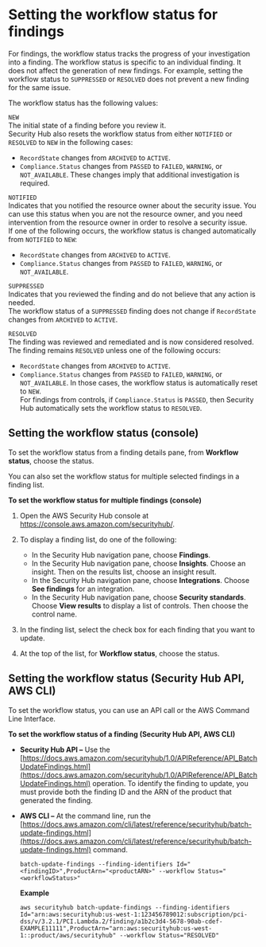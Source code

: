 # Setting the workflow status for findings<a name="finding-workflow-status"></a>

For findings, the workflow status tracks the progress of your investigation into a finding\. The workflow status is specific to an individual finding\. It does not affect the generation of new findings\. For example, setting the workflow status to `SUPPRESSED` or `RESOLVED` does not prevent a new finding for the same issue\.

The workflow status has the following values:

`NEW`  
The initial state of a finding before you review it\.  
Security Hub also resets the workflow status from either `NOTIFIED` or `RESOLVED` to `NEW` in the following cases:  
+ `RecordState` changes from `ARCHIVED` to `ACTIVE`\.
+ `Compliance.Status` changes from `PASSED` to `FAILED`, `WARNING`, or `NOT_AVAILABLE`\.
These changes imply that additional investigation is required\.

`NOTIFIED`  
Indicates that you notified the resource owner about the security issue\. You can use this status when you are not the resource owner, and you need intervention from the resource owner in order to resolve a security issue\.  
If one of the following occurs, the workflow status is changed automatically from `NOTIFIED` to `NEW`:  
+ `RecordState` changes from `ARCHIVED` to `ACTIVE`\.
+ `Compliance.Status` changes from `PASSED` to `FAILED`, `WARNING`, or `NOT_AVAILABLE`\.

`SUPPRESSED`  
Indicates that you reviewed the finding and do not believe that any action is needed\.  
The workflow status of a `SUPPRESSED` finding does not change if `RecordState` changes from `ARCHIVED` to `ACTIVE`\.

`RESOLVED`  
The finding was reviewed and remediated and is now considered resolved\.  
The finding remains `RESOLVED` unless one of the following occurs:  
+ `RecordState` changes from `ARCHIVED` to `ACTIVE`\.
+ `Compliance.Status` changes from `PASSED` to `FAILED`, `WARNING`, or `NOT_AVAILABLE`\.
In those cases, the workflow status is automatically reset to `NEW`\.  
For findings from controls, if `Compliance.Status` is `PASSED`, then Security Hub automatically sets the workflow status to `RESOLVED`\.

## Setting the workflow status \(console\)<a name="finding-workflow-status-console"></a>

To set the workflow status from a finding details pane, from **Workflow status**, choose the status\.

You can also set the workflow status for multiple selected findings in a finding list\.

**To set the workflow status for multiple findings \(console\)**

1. Open the AWS Security Hub console at [https://console\.aws\.amazon\.com/securityhub/](https://console.aws.amazon.com/securityhub/)\.

1. To display a finding list, do one of the following:
   + In the Security Hub navigation pane, choose **Findings**\.
   + In the Security Hub navigation pane, choose **Insights**\. Choose an insight\. Then on the results list, choose an insight result\.
   + In the Security Hub navigation pane, choose **Integrations**\. Choose **See findings** for an integration\.
   + In the Security Hub navigation pane, choose **Security standards**\. Choose **View results** to display a list of controls\. Then choose the control name\.

1. In the finding list, select the check box for each finding that you want to update\.

1. At the top of the list, for **Workflow status**, choose the status\.

## Setting the workflow status \(Security Hub API, AWS CLI\)<a name="finding-workflow-status-api"></a>

To set the workflow status, you can use an API call or the AWS Command Line Interface\.

**To set the workflow status of a finding \(Security Hub API, AWS CLI\)**
+ **Security Hub API –** Use the [https://docs.aws.amazon.com/securityhub/1.0/APIReference/API_BatchUpdateFindings.html](https://docs.aws.amazon.com/securityhub/1.0/APIReference/API_BatchUpdateFindings.html) operation\. To identify the finding to update, you must provide both the finding ID and the ARN of the product that generated the finding\.
+ **AWS CLI –** At the command line, run the [https://docs.aws.amazon.com/cli/latest/reference/securityhub/batch-update-findings.html](https://docs.aws.amazon.com/cli/latest/reference/securityhub/batch-update-findings.html) command\.

  ```
  batch-update-findings --finding-identifiers Id="<findingID>",ProductArn="<productARN>" --workflow Status="<workflowStatus>"
  ```

  **Example**

  ```
  aws securityhub batch-update-findings --finding-identifiers Id="arn:aws:securityhub:us-west-1:123456789012:subscription/pci-dss/v/3.2.1/PCI.Lambda.2/finding/a1b2c3d4-5678-90ab-cdef-EXAMPLE11111",ProductArn="arn:aws:securityhub:us-west-1::product/aws/securityhub" --workflow Status="RESOLVED"
  ```